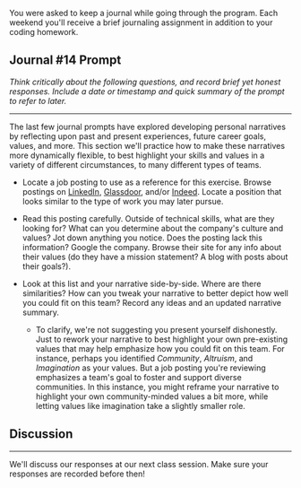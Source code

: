 You were asked to keep a journal while going through the program. Each weekend you'll receive a brief journaling assignment in addition to your coding homework.

## Journal #14 Prompt

_Think critically about the following questions, and record brief yet honest responses. Include a date or timestamp and quick summary of the prompt to refer to later._

---

The last few journal prompts have explored developing personal narratives by reflecting upon past and present experiences, future career goals, values, and more. This section we'll practice how to make these narratives more dynamically flexible, to best highlight your skills and values in a variety of different circumstances, to many different types of teams.

* Locate a job posting to use as a reference for this exercise. Browse postings on [LinkedIn](https://www.linkedin.com/jobs), [Glassdoor](https://www.glassdoor.com/index.htm), and/or [Indeed](https://www.indeed.com/l-Portland,-OR-jobs.html). Locate a position that looks similar to the type of work you may later pursue.

* Read this posting carefully. Outside of technical skills, what are they looking for? What can you determine about the company's culture and values? Jot down anything you notice. Does the posting lack this information? Google the company. Browse their site for any info about their values (do they have a mission statement? A blog with posts about their goals?).

* Look at this list and your narrative side-by-side. Where are there similarities? How can you tweak your narrative to better depict how well you could fit on this team? Record any ideas and an updated narrative summary.

  * To clarify, we're not suggesting you present yourself dishonestly. Just to rework your narrative to best highlight your own pre-existing values that may help emphasize how you could fit on this team. For instance, perhaps you identified _Community_, _Altruism_, and _Imagination_ as your values. But a job posting you're reviewing emphasizes a team's goal to foster and support diverse communities. In this instance, you might reframe your narrative to highlight your own community-minded values a bit more, while letting values like imagination take a slightly smaller role.

## Discussion
---

We'll discuss our responses at our next class session. Make sure your responses are recorded before then!
